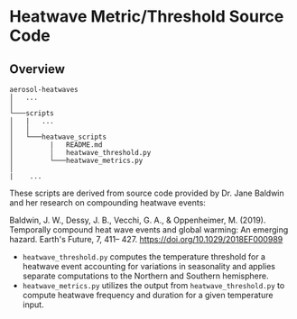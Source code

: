 # Heatwave Metric/Threshold Source Code
## Overview

```
aerosol-heatwaves
│   ...
│   
└───scripts
│   |   ...
│   │
│   └───heatwave_scripts
│         |   README.md
│         │   heatwave_threshold.py
│         └───heatwave_metrics.py
│   
|    ...
```

These scripts are derived from source code provided by Dr. Jane Baldwin and her research on compounding heatwave events: 

Baldwin, J. W., Dessy, J. B., Vecchi, G. A., & Oppenheimer, M. (2019). Temporally compound heat wave events and global warming: An emerging hazard. Earth's Future, 7, 411– 427. https://doi.org/10.1029/2018EF000989

- `heatwave_threshold.py` computes the temperature threshold for a heatwave event accounting for variations in seasonality and applies separate computations to the Northern and Southern hemisphere.
- `heatwave_metrics.py` utilizes the output from `heatwave_threshold.py` to compute heatwave frequency and duration for a given temperature input.